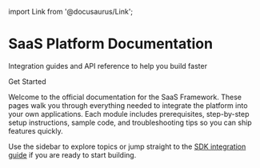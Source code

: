 import Link from '@docusaurus/Link';

<div className="hero">
  <div className="container">
    <h1 className="hero__title">SaaS Platform Documentation</h1>
    <p className="hero__subtitle">
      Integration guides and API reference to help you build faster
    </p>
    <div className="buttons">
      <Link className="button button--secondary button--lg" to="sdk-integration/overview">
        Get Started
      </Link>
    </div>
  </div>
</div>

Welcome to the official documentation for the SaaS Framework. These pages walk you through
everything needed to integrate the platform into your own applications. Each module includes
prerequisites, step-by-step setup instructions, sample code, and troubleshooting tips so you can
ship features quickly.

Use the sidebar to explore topics or jump straight to the [SDK integration guide](sdk-integration/overview.md)
if you are ready to start building.
